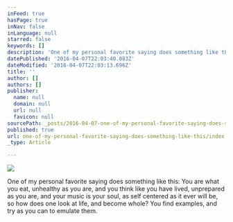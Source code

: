 ```yaml
---
inFeed: true
hasPage: true
inNav: false
inLanguage: null
starred: false
keywords: []
description: 'One of my personal favorite saying does something like this: You are what you eat, unhealthy as you are, and you think like you have lived, unprepared as you are, and your music is your soul, as self centered as it ever will be, so how does one look at life, and become whole? You find examples, and try as you can to emulate them.'
datePublished: '2016-04-07T22:03:40.083Z'
dateModified: '2016-04-07T22:03:13.696Z'
title: ''
author: []
authors: []
publisher:
  name: null
  domain: null
  url: null
  favicon: null
sourcePath: _posts/2016-04-07-one-of-my-personal-favorite-saying-does-something-like-this.md
published: true
url: one-of-my-personal-favorite-saying-does-something-like-this/index.html
_type: Article

---
```

![](https://the-grid-user-content.s3-us-west-2.amazonaws.com/c5de808b-9bea-4a7e-b0db-30087ecb2deb.jpg)

One of my personal favorite saying does something like this: You are what you eat, unhealthy as you are, and you think like you have lived, unprepared as you are, and your music is your soul, as self centered as it ever will be, so how does one look at life, and become whole? You find examples, and try as you can to emulate them.